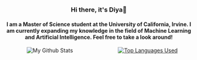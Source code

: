 <div align="center">
  <h3>Hi there, it's Diya👋</h3>
  <h4>I am a Master of Science student at the University of California, Irvine. I am currently expanding my knowledge in the field of Machine Learning and Artificial Intelligence. Feel free to take a look around!</h4>

<div align="center">
  <div style="display: flex; justify-content: center; align-items: center;">
    <div style="flex: 1; margin-right: 5px; width: 400px;">
      <img alt="My Github Stats" src="https://github-readme-stats.vercel.app/api?username=DiyadotSaha&show_icons=true&hide_border=true&hide=stars,prs,issues&count_private=true&hide_rank=true&theme=radical"&card_width=700>
    </div>
    <div style="flex: 1; margin-left: 5px; width: 400px;">
      <a href="https://github.com/anuraghazra/github-readme-stats">
        <!-- Customize the API parameters here -->
        <img alt="Top Languages Used" src="https://github-readme-stats.vercel.app/api/top-langs/?username=DiyadotSaha&theme=radical&hide=jupyter%20notebook&layout=pie&hide_border=true">
      </a>
    </div>
  </div>
</div>



<!--  
</div>
<br>
<br>
<div align="center">
  <div style="display: flex; justify-content: center; align-items: center;">
    <div style="flex: 1; margin-right: 5px;">
      <img alt="My Github Stats" src="https://github-readme-stats.vercel.app/api?username=DiyadotSaha&show_icons=true&hide_border=true&hide=stars,prs,issues&count_private=true&rank_icon=github&theme=radical">
    </div>
    <div style="flex: 1; margin-left: 5px;">
      <a href="https://github.com/anuraghazra/github-readme-stats">
        <img alt="Top Languages Used" src="https://github-readme-stats.vercel.app/api/top-langs/?username=DiyadotSaha&theme=radical&hide=jupyter%20notebook&layout=pie&hide_border=true">
      </a>
    </div>
  </div>
</div> -->











<!--
<div align="center">
  <h4>Connect with me: </h4>
  <a href="https://www.linkedin.com/in/diya-saha/" target="_blank"><img align="left" alt="LinkedIn" width="22px" src="https://image.flaticon.com/icons/png/512/174/174857.png"/></a>
</div>
**DiyadotSaha/DiyadotSaha** is a ✨ _special_ ✨ repository because its `README.md` (this file) appears on your GitHub profile.
Here are some ideas to get you started:
Streak: [![GitHub Streak](https://streak-stats.demolab.com/?user=DiyadotSaha&theme=transparent&hide_longest_streak=true&hide_total_contributions=true)](https://git.io/streak-stats)

- 🔭 I’m currently working on ...
- 🌱 I’m currently learning ...
- 👯 I’m looking to collaborate on ...
- 🤔 I’m looking for help with ...
- 💬 Ask me about ...
- 📫 How to reach me: ...
- 😄 Pronouns: ...
- ⚡ Fun fact: ...
-->

